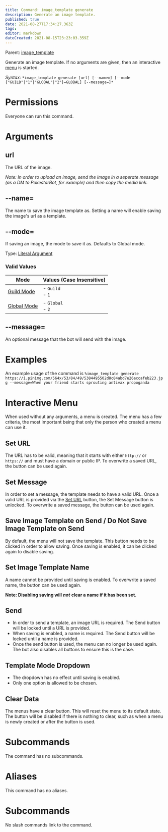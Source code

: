 ```yaml
---
title: Command: image_template generate
description: Generate an image template.
published: true
date: 2021-08-27T17:34:27.363Z
tags: 
editor: markdown
dateCreated: 2021-08-15T23:23:03.359Z
---
```


Parent: [image\_template](/commands/image_template)

Generate an image template. If no arguments are given, then an interactive [menu](/glossary/menu) is started.

*Syntax:* `*image_template generate [url] [--name=] [--mode {"GUILD"|"1"|"GLOBAL"|"2"}=GLOBAL] [--message=]*`

# Permissions

Everyone can run this command.

# Arguments

## url

The URL of the image.

*Note: In order to upload an image, send the image in a seperate message (as a DM to PokestarBot, for example) and then copy the media link.*

## \--name=

The name to save the image template as. Setting a name will enable saving the image's url as a template.

## \--mode=

If saving an image, the mode to save it as. Defaults to Global mode.

Type: [Literal Argument](/glossary/argument#literal-arguments)

### Valid Values

| Mode | Values (Case Insensitive) |
| --- | --- |
| [Guild Mode](/commands/image_template/modes#guild-mode) | -   `Guild`<br>-   `1` |
| [Global Mode](/commands/image_template/modes#global-mode) | -   `Global`<br>-   `2` |

## \--message=

An optional message that the bot will send with the image.

# Examples

An example usage of the command is `%image_template generate https://i.pinimg.com/564x/53/84/49/5384495502d8c84abd7e26accafeb223.jpg --message=When your friend starts sprouting antivax propoganda`

# Interactive Menu

When used without any arguments, a menu is created. The menu has a few criteria, the most important being that only the person who created a menu can use it.

## Set URL

The URL has to be valid, meaning that it starts with either `http://` or `https://` and must have a domain or public IP. To overwrite a saved URL, the button can be used again.

## Set Message

In order to set a message, the template needs to have a valid URL. Once a valid URL is provided via the [Set URL](#set-url) button, the Set Message button is unlocked. To overwrite a saved message, the button can be used again.

## Save Image Template on Send / Do Not Save Image Template on Send

By default, the menu will not save the template. This button needs to be clicked in order to allow saving. Once saving is enabled, it can be clicked again to disable saving.

## Set Image Template Name

A name cannot be provided until saving is enabled. To overwrite a saved name, the button can be used again.

**Note: Disabling saving will** ***not*** **clear a name if it has been set.**

## Send

-   In order to send a template, an image URL is required. The Send button will be locked until a URL is provided.
-   When saving is enabled, a name is required. The Send button will be locked until a name is provided.
-   Once the send button is used, the menu can no longer be used again. The bot also disables all buttons to ensure this is the case.

## Template Mode Dropdown

-   The dropdown has no effect until saving is enabled.
-   Only one option is allowed to be chosen.

## Clear Data

The menus have a clear button. This will reset the menu to its default state. The button will be disabled if there is nothing to clear, such as when a menu is newly created or after the button is used.

# Subcommands

The command has no subcommands.

# Aliases

This command has no aliases.

# Subcommands

No slash commands link to the command.